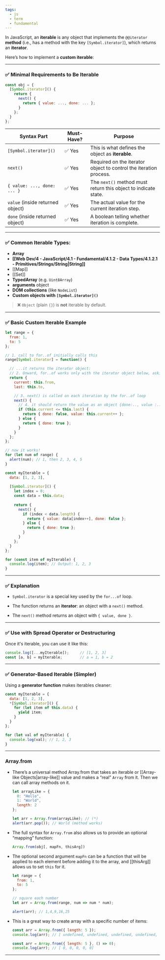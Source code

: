 ```yaml
---
tags:
  - js
  - term
  - fundamental
---
```


In JavaScript, an **iterable** is any object that implements the `@@iterator` **method** (i.e., has a method with the key `[Symbol.iterator]`), which returns an **iterator**.

Here’s how to implement a **custom iterable**:

--- 

### ✅ **Minimal Requirements to Be Iterable**

```js
const obj = {
  [Symbol.iterator]() {
    return {
      next() {
        return { value: ..., done: ... };
      }
    };
  }
};

```

|Syntax Part|Must-Have?|Purpose|
|---|---|---|
|`[Symbol.iterator]()`|✅ Yes|This is what defines the object as **iterable**.|
|`next()`|✅ Yes|Required on the iterator object to control the iteration process.|
|`{ value: ..., done: ... }`|✅ Yes|The `next()` method must return this object to indicate state.|
|`value` (inside returned object)|✅ Yes|The actual value for the current iteration step.|
|`done` (inside returned object)|✅ Yes|A boolean telling whether iteration is complete.|

---

### ✅ Common Iterable Types:

- **Array**
- **[[Web Dev/4 - JavaScript/4.1 - Fundamental/4.1.2 - Data Types/4.1.2.1 - Primitives/Strings/String|String]]**
- [[Map]]
- [[Set]]
- **TypedArray** (e.g. `Uint8Array`)
- **arguments** object
- **DOM collections** (like `NodeList`)
- **Custom objects with `[Symbol.iterator]()`**

> ❌ `Object` (plain `{}`) is **not** iterable by default.

---

### ✅ Basic Custom Iterable Example

```js
let range = {
  from: 1,
  to: 5
};

// 1. call to for..of initially calls this
range[Symbol.iterator] = function() {

  // ...it returns the iterator object:
  // 2. Onward, for..of works only with the iterator object below, asking it for next values
  return {
    current: this.from,
    last: this.to,

    // 3. next() is called on each iteration by the for..of loop
    next() {
      // 4. it should return the value as an object {done:.., value :...}
      if (this.current <= this.last) {
        return { done: false, value: this.current++ };
      } else {
        return { done: true };
      }
    }
  };
};

// now it works!
for (let num of range) {
  alert(num); // 1, then 2, 3, 4, 5
}
```

```js
const myIterable = {
  data: [1, 2, 3],
  
  [Symbol.iterator]() {
    let index = 0;
    const data = this.data;
    
    return {
      next() {
        if (index < data.length) {
          return { value: data[index++], done: false };
        } else {
          return { done: true };
        }
      }
    };
  }
};

for (const item of myIterable) {
  console.log(item); // Output: 1, 2, 3
}
```

---

### ✅ Explanation

- `Symbol.iterator` is a special key used by the `for...of` loop.
    
- The function returns an **iterator**: an object with a `next()` method.
    
- The `next()` method returns an object with `{ value, done }`.
    

---

### ✅ Use with Spread Operator or Destructuring

Once it's iterable, you can use it like this:

```js
console.log([...myIterable]);     // [1, 2, 3]
const [a, b] = myIterable;        // a = 1, b = 2
```

---

### ✅ Generator-Based Iterable (Simpler)

Using a **generator function** makes iterables cleaner:

```js
const myIterable = {
  data: [1, 2, 3],
  *[Symbol.iterator]() {
    for (let item of this.data) {
      yield item;
    }
  }
};

for (let val of myIterable) {
  console.log(val); // 1, 2, 3
}
```

---

### Array.from

- There’s a universal method Array.from that takes an iterable or [[Array-like Objects|array-like]] value and makes a “real” `Array` from it. Then we can call array methods on it.
	```javascript
	let arrayLike = {
	  0: "Hello",
	  1: "World",
	  length: 2
	};
	
	let arr = Array.from(arrayLike); // (*)
	alert(arr.pop()); // World (method works)
	```
- The full syntax for `Array.from` also allows us to provide an optional “mapping” function:
	```javascript
	Array.from(obj[, mapFn, thisArg])
	```
- The optional second argument `mapFn` can be a function that will be applied to each element before adding it to the array, and [[thisArg]] allows us to set `this` for it.
	```js
	let range = {
	  from: 1,
	  to: 5
	};
	
	// square each number
	let arr = Array.from(range, num => num * num);
	
	alert(arr); // 1,4,9,16,25
	```
- This is a great way to create array with a specific number of items:
	```js
	const arr = Array.from({ length: 5 }); 
	console.log(arr); // [ undefined, undefined, undefined, undefined, undefined ]
	
	const arr = Array.from({ length: 5 }, () => 0); 
	console.log(arr); // [ 0, 0, 0, 0, 0]
	```

---


